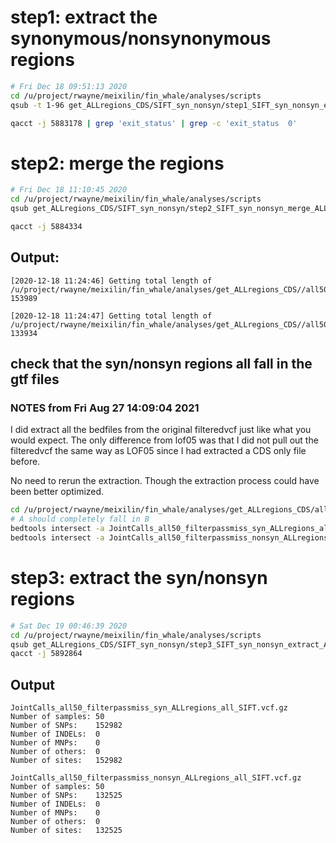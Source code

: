 # step1: extract the synonymous/nonsynonymous regions

```bash
# Fri Dec 18 09:51:13 2020
cd /u/project/rwayne/meixilin/fin_whale/analyses/scripts
qsub -t 1-96 get_ALLregions_CDS/SIFT_syn_nonsyn/step1_SIFT_syn_nonsyn_extract_ALLregions_bed_20201218.sh

qacct -j 5883178 | grep 'exit_status' | grep -c 'exit_status  0'
```

# step2: merge the regions

```bash
# Fri Dec 18 11:10:45 2020
cd /u/project/rwayne/meixilin/fin_whale/analyses/scripts
qsub get_ALLregions_CDS/SIFT_syn_nonsyn/step2_SIFT_syn_nonsyn_merge_ALLregions_bed_20201218.sh

qacct -j 5884334
```

## Output:

```
[2020-12-18 11:24:46] Getting total length of /u/project/rwayne/meixilin/fin_whale/analyses/get_ALLregions_CDS//all50/Minke/bedfiles/JointCalls_all50_filterpassmiss_syn_ALLregions_all_SIFT.bed
153989

[2020-12-18 11:24:47] Getting total length of /u/project/rwayne/meixilin/fin_whale/analyses/get_ALLregions_CDS//all50/Minke/bedfiles/JointCalls_all50_filterpassmiss_nonsyn_ALLregions_all_SIFT.bed
133934
```

## check that the syn/nonsyn regions all fall in the gtf files

### NOTES from Fri Aug 27 14:09:04 2021

I did extract all the bedfiles from the original filteredvcf just like what you would expect. The only difference from lof05 was that I did not pull out the filteredvcf the same way as LOF05 since I had extracted a CDS only file before.

No need to rerun the extraction. Though the extraction process could have been better optimized.

```bash
cd /u/project/rwayne/meixilin/fin_whale/analyses/get_ALLregions_CDS/all50/Minke/bedfiles
# A should completely fall in B
bedtools intersect -a JointCalls_all50_filterpassmiss_syn_ALLregions_all_SIFT.bed -b Minke.CDSstartstop.Coords.FromGTF.0Based.sorted_merged.inVCF.bed -v
bedtools intersect -a JointCalls_all50_filterpassmiss_nonsyn_ALLregions_all_SIFT.bed -b Minke.CDSstartstop.Coords.FromGTF.0Based.sorted_merged.inVCF.bed -v
```

# step3: extract the syn/nonsyn regions

```bash
# Sat Dec 19 00:46:39 2020
cd /u/project/rwayne/meixilin/fin_whale/analyses/scripts
qsub get_ALLregions_CDS/SIFT_syn_nonsyn/step3_SIFT_syn_nonsyn_extract_ALLregions_vcf_20201218.sh
qacct -j 5892864
```

## Output

```
JointCalls_all50_filterpassmiss_syn_ALLregions_all_SIFT.vcf.gz
Number of samples: 50
Number of SNPs:    152982
Number of INDELs:  0
Number of MNPs:    0
Number of others:  0
Number of sites:   152982

JointCalls_all50_filterpassmiss_nonsyn_ALLregions_all_SIFT.vcf.gz
Number of samples: 50
Number of SNPs:    132525
Number of INDELs:  0
Number of MNPs:    0
Number of others:  0
Number of sites:   132525
```
